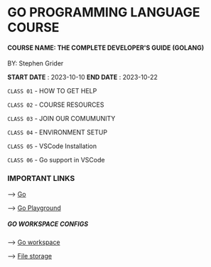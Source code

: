 # GO PROGRAMMING LANGUAGE COURSE

#### COURSE NAME:  THE COMPLETE DEVELOPER'S GUIDE (GOLANG)
BY: Stephen Grider

**START DATE** : 2023-10-10
**END DATE** : 2023-10-22


`CLASS 01` - HOW TO GET HELP

`CLASS 02` - COURSE RESOURCES

`CLASS 03` - JOIN OUR COMUMUNITY

`CLASS 04` - ENVIRONMENT SETUP 

`CLASS 05` - VSCode Installation 

`CLASS 06` - Go support in VSCode 



###  IMPORTANT LINKS

--> [Go](https://go.dev) 

--> [Go Playground](https://go.dev/play/)


##### GO WORKSPACE CONFIGS

--> [Go workspace](https://github.com/golang/tools/blob/master/gopls/doc/workspace.md)

--> [File storage](https://learn.microsoft.com/en-us/windows/wsl/setup/environment#file-storage)
